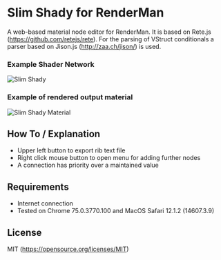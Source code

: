 # Slim Shady for RenderMan
A web-based material node editor for RenderMan. It is based on Rete.js (https://github.com/retejs/rete). For the parsing of VStruct conditionals a parser based on Jison.js (http://zaa.ch/jison/) is used.

### Example Shader Network
![Slim Shady](https://raw.githubusercontent.com/sttng/slim-shady/master/slim_shady.png)

### Example of rendered output material
![Slim Shady Material](https://raw.githubusercontent.com/sttng/slim-shady/master/Redbeard_Slim_Shady_Mat.jpg)

## How To / Explanation

* Upper left button to export rib text file
* Right click mouse button to open menu for adding further nodes
* A connection has priority over a maintained value

## Requirements

* Internet connection
* Tested on Chrome 75.0.3770.100 and MacOS Safari 12.1.2 (14607.3.9)

## License

MIT (https://opensource.org/licenses/MIT)
